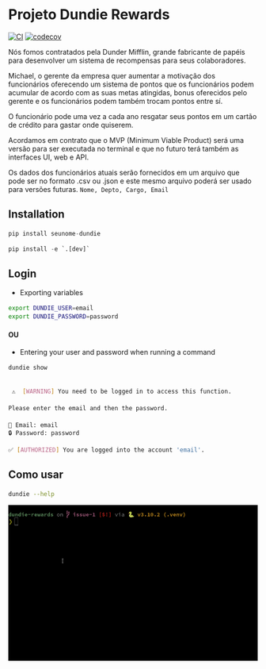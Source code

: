 # Projeto Dundie Rewards

[![CI](https://github.com/AyslanBatista/dundie-rewards/actions/workflows/main.yml/badge.svg)](https://github.com/AyslanBatista/dundie-rewards/actions/workflows/main.yml) [![codecov](https://codecov.io/gh/AyslanBatista/dundie-rewards/branch/main/graph/badge.svg?token=5XYHAT14V0)](https://codecov.io/gh/AyslanBatista/dundie-rewards)

Nós fomos contratados pela Dunder Mifflin, grande fabricante de papéis para desenvolver um sistema
de recompensas para seus colaboradores.

Michael, o gerente da empresa quer aumentar a motivação dos funcionários oferecendo um sistema
de pontos que os funcionários podem acumular de acordo com as suas metas atingidas, bonus oferecidos
pelo gerente e os funcionários podem também trocam pontos entre sí.

O funcionário pode uma vez a cada ano resgatar seus pontos em um cartão de crédito para gastar onde
quiserem.

Acordamos em contrato que o MVP (Minimum Viable Product) será uma versão para ser executada no terminal
e que no futuro terá também as interfaces UI, web e API.

Os dados dos funcionários atuais serão fornecidos em um arquivo que pode ser no formato .csv ou .json
e este mesmo arquivo poderá ser usado para versões futuras. `Nome, Depto, Cargo, Email`


## Installation

```py
pip install seunome-dundie
```

```py
pip install -e `.[dev]`
```

## Login
- Exporting variables
```bash
export DUNDIE_USER=email
export DUNDIE_PASSWORD=password
```


#### OU

- Entering your user and password when running a command
```bash
dundie show
```
```bash

 ⚠  [WARNING] You need to be logged in to access this function.

Please enter the email and then the password.

👤 Email: email
🔒 Password: password

✅ [AUTHORIZED] You are logged into the account 'email'.
```

## Como usar
```bash
dundie --help
```
![](./assets/dundie.gif)
